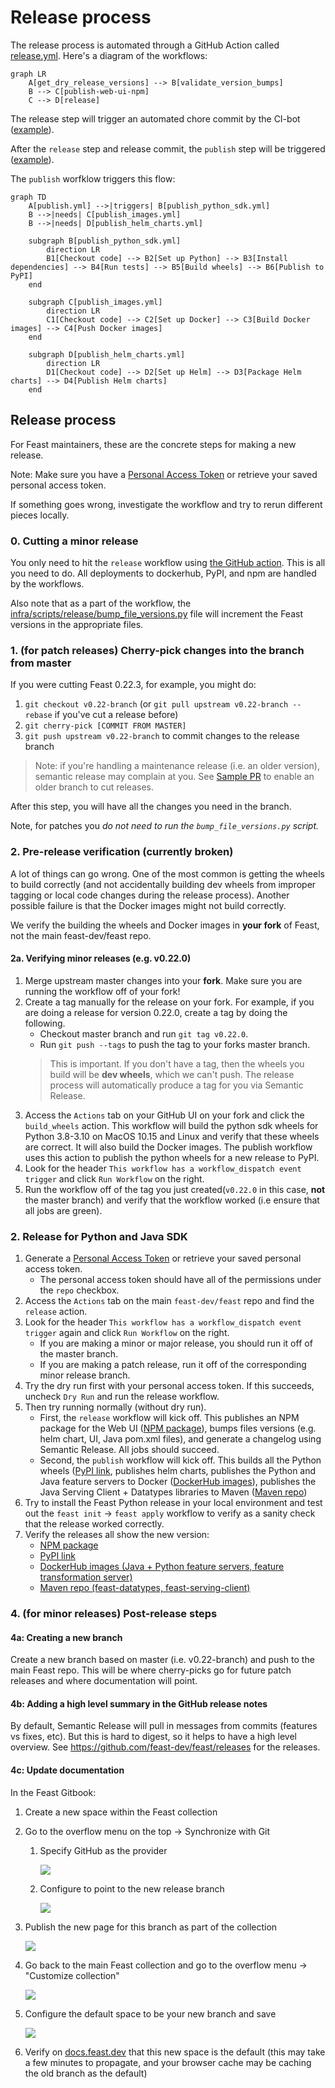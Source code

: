 # Release process

The release process is automated through a GitHub Action called [release.yml](https://github.com/feast-dev/feast/blob/master/.github/workflows/release.yml).
Here's a diagram of the workflows:

```mermaid
graph LR
    A[get_dry_release_versions] --> B[validate_version_bumps]
    B --> C[publish-web-ui-npm]
    C --> D[release]
```

The release step will trigger an automated chore commit by the CI-bot ([example](https://github.com/feast-dev/feast/commit/121617053344117cdbfbb480882b10cc176245ac)).

After the `release` step and release commit, the `publish` step will be triggered ([example](https://github.com/feast-dev/feast/actions/runs/13143995111)). 

The `publish` worfklow triggers this flow:

```mermaid
graph TD
    A[publish.yml] -->|triggers| B[publish_python_sdk.yml]
    B -->|needs| C[publish_images.yml]
    B -->|needs| D[publish_helm_charts.yml]

    subgraph B[publish_python_sdk.yml]
        direction LR
        B1[Checkout code] --> B2[Set up Python] --> B3[Install dependencies] --> B4[Run tests] --> B5[Build wheels] --> B6[Publish to PyPI]
    end

    subgraph C[publish_images.yml]
        direction LR
        C1[Checkout code] --> C2[Set up Docker] --> C3[Build Docker images] --> C4[Push Docker images]
    end

    subgraph D[publish_helm_charts.yml]
        direction LR
        D1[Checkout code] --> D2[Set up Helm] --> D3[Package Helm charts] --> D4[Publish Helm charts]
    end
```

## Release process

For Feast maintainers, these are the concrete steps for making a new release.

Note: Make sure you have a [Personal Access Token](https://docs.github.com/en/authentication/keeping-your-account-and-data-secure/creating-a-personal-access-token) or retrieve your saved personal access token. 

If something goes wrong, investigate the workflow and try to rerun different pieces locally. 

### 0. Cutting a minor release
You only need to hit the `release` workflow using [the GitHub action](https://github.com/feast-dev/feast/blob/master/.github/workflows/release.yml). This is all you need to do. All deployments to dockerhub, PyPI, and npm are handled by the workflows.

Also note that as a part of the workflow, the [infra/scripts/release/bump_file_versions.py](https://github.com/feast-dev/feast/blob/master/infra/scripts/release/bump_file_versions.py) file will increment the Feast versions in the appropriate files. 

### 1. (for patch releases) Cherry-pick changes into the branch from master
If you were cutting Feast 0.22.3, for example, you might do:
1. `git checkout v0.22-branch` (or `git pull upstream v0.22-branch --rebase` if you've cut a release before)
2. `git cherry-pick [COMMIT FROM MASTER]`
3. `git push upstream v0.22-branch` to commit changes to the release branch

> Note: if you're handling a maintenance release (i.e. an older version), semantic release may complain at you. See 
> [Sample PR](https://github.com/feast-dev/feast/commit/40f2a6e13dd7d2a5ca5bff1af378e8712621d4f2) to enable an older 
> branch to cut releases.

After this step, you will have all the changes you need in the branch.

Note, for patches you *do not need to run the `bump_file_versions.py` script.* 

### 2. Pre-release verification (currently broken)
A lot of things can go wrong. One of the most common is getting the wheels to build correctly (and not accidentally 
building dev wheels from improper tagging or local code changes during the release process).
Another possible failure is that the Docker images might not build correctly.

We verify the building the wheels and Docker images in **your fork** of Feast, not the main feast-dev/feast repo.

#### 2a. Verifying minor releases (e.g. v0.22.0)
1. Merge upstream master changes into your **fork**. Make sure you are running the workflow off of your fork!
2. Create a tag manually for the release on your fork. For example, if you are doing a release for version 0.22.0, create a tag by doing the following.
   - Checkout master branch and run `git tag v0.22.0`.
   - Run `git push --tags` to push the tag to your forks master branch.
   > This is important. If you don't have a tag, then the wheels you build will be **dev wheels**, which we can't 
   > push. The release process will automatically produce a tag for you via Semantic Release.
3. Access the `Actions` tab on your GitHub UI on your fork and click the `build_wheels` action. This workflow will 
   build the python sdk wheels for Python 3.8-3.10 on MacOS 10.15 and Linux and verify that these wheels are correct. It will also build the Docker images.
   The publish workflow uses this action to publish the python wheels for a new release to PyPI.
4. Look for the header `This workflow has a workflow_dispatch event trigger` and click `Run Workflow` on the right.
5. Run the workflow off of the tag you just created(`v0.22.0` in this case, **not** the master branch) and verify that 
   the workflow worked (i.e ensure that all jobs are green).

### 2. Release for Python and Java SDK
1. Generate a [Personal Access Token](https://docs.github.com/en/authentication/keeping-your-account-and-data-secure/creating-a-personal-access-token) or retrieve your saved personal access token.
   * The personal access token should have all of the permissions under the `repo` checkbox.
2. Access the `Actions` tab on the main `feast-dev/feast` repo and find the `release` action.
3. Look for the header `This workflow has a workflow_dispatch event trigger` again and click `Run Workflow` on the right.
   * If you are making a minor or major release, you should run it off of the master branch.
   * If you are making a patch release, run it off of the corresponding minor release branch.
4. Try the dry run first with your personal access token. If this succeeds, uncheck `Dry Run` and run the release workflow.
5. Then try running normally (without dry run). 
   - First, the `release` workflow will kick off. This publishes an NPM package for the Web UI ([NPM package](http://npmjs.com/package/@feast-dev/feast-ui)), 
     bumps files versions (e.g. helm chart, UI, Java pom.xml files), and generate a changelog using Semantic Release.
     All jobs should succeed. 
   - Second, the `publish` workflow will kick off. This builds all the Python wheels ([PyPI link](https://pypi.org/project/feast/), 
     publishes helm charts, publishes the Python and Java feature servers to Docker ([DockerHub images](https://hub.docker.com/u/feastdev)), 
     publishes the Java Serving Client + Datatypes libraries to Maven ([Maven repo](https://mvnrepository.com/artifact/dev.feast))
6. Try to install the Feast Python release in your local environment and test out the `feast init` -> `feast apply` 
   workflow to verify as a sanity check that the release worked correctly.
7. Verify the releases all show the new version:
   - [NPM package](http://npmjs.com/package/@feast-dev/feast-ui)
   - [PyPI link](https://pypi.org/project/feast/)
   - [DockerHub images (Java + Python feature servers, feature transformation server)](https://hub.docker.com/u/feastdev)
   - [Maven repo (feast-datatypes, feast-serving-client)](https://mvnrepository.com/artifact/dev.feast)

### 4. (for minor releases) Post-release steps
#### 4a: Creating a new branch
Create a new branch based on master (i.e. v0.22-branch) and push to the main Feast repo. This will be where 
cherry-picks go for future patch releases and where documentation will point.

#### 4b: Adding a high level summary in the GitHub release notes
By default, Semantic Release will pull in messages from commits (features vs fixes, etc). But this is hard to digest,
so it helps to have a high level overview. See https://github.com/feast-dev/feast/releases for the releases.

#### 4c: Update documentation

In the Feast Gitbook:
1. Create a new space within the Feast collection
2. Go to the overflow menu on the top -> Synchronize with Git
   1. Specify GitHub as the provider

      ![](new_branch_part_1.png)
   2. Configure to point to the new release branch

      ![](new_branch_part_2.png)
3. Publish the new page for this branch as part of the collection

   ![](new_branch_part_3.png)
4. Go back to the main Feast collection and go to the overflow menu -> "Customize collection"

   ![](new_branch_part_3.png)
5. Configure the default space to be your new branch and save

   ![](new_branch_part_5.png)
6. Verify on [docs.feast.dev](http://docs.feast.dev) that this new space is the default (this may take a few minutes to 
   propagate, and your browser cache may be caching the old branch as the default)
